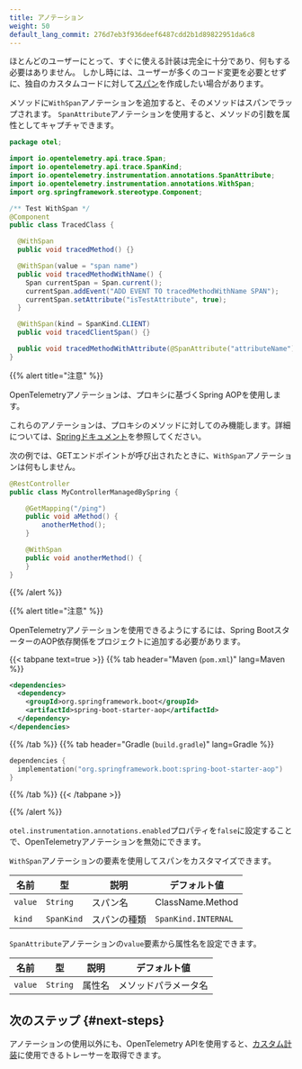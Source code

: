 ```yaml
---
title: アノテーション
weight: 50
default_lang_commit: 276d7eb3f936deef6487cdd2b1d89822951da6c8
---
```


<!-- markdownlint-disable blanks-around-fences -->
<?code-excerpt path-base="examples/java/spring-starter"?>

ほとんどのユーザーにとって、すぐに使える計装は完全に十分であり、何もする必要はありません。
しかし時には、ユーザーが多くのコード変更を必要とせずに、独自のカスタムコードに対して[スパン](/docs/concepts/signals/traces/#spans)を作成したい場合があります。

メソッドに`WithSpan`アノテーションを追加すると、そのメソッドはスパンでラップされます。
`SpanAttribute`アノテーションを使用すると、メソッドの引数を属性としてキャプチャできます。

<!-- prettier-ignore-start -->
<?code-excerpt "src/main/java/otel/TracedClass.java"?>
```java
package otel;

import io.opentelemetry.api.trace.Span;
import io.opentelemetry.api.trace.SpanKind;
import io.opentelemetry.instrumentation.annotations.SpanAttribute;
import io.opentelemetry.instrumentation.annotations.WithSpan;
import org.springframework.stereotype.Component;

/** Test WithSpan */
@Component
public class TracedClass {

  @WithSpan
  public void tracedMethod() {}

  @WithSpan(value = "span name")
  public void tracedMethodWithName() {
    Span currentSpan = Span.current();
    currentSpan.addEvent("ADD EVENT TO tracedMethodWithName SPAN");
    currentSpan.setAttribute("isTestAttribute", true);
  }

  @WithSpan(kind = SpanKind.CLIENT)
  public void tracedClientSpan() {}

  public void tracedMethodWithAttribute(@SpanAttribute("attributeName") String parameter) {}
}
```
<!-- prettier-ignore-end -->

{{% alert title="注意" %}}

OpenTelemetryアノテーションは、プロキシに基づくSpring AOPを使用します。

これらのアノテーションは、プロキシのメソッドに対してのみ機能します。詳細については、[Springドキュメント](https://docs.spring.io/spring-framework/reference/core/aop/proxying.html)を参照してください。

次の例では、GETエンドポイントが呼び出されたときに、`WithSpan`アノテーションは何もしません。

```java
@RestController
public class MyControllerManagedBySpring {

    @GetMapping("/ping")
    public void aMethod() {
        anotherMethod();
    }

    @WithSpan
    public void anotherMethod() {
    }
}
```

{{% /alert %}}

{{% alert title="注意" %}}

OpenTelemetryアノテーションを使用できるようにするには、Spring BootスターターのAOP依存関係をプロジェクトに追加する必要があります。

{{< tabpane text=true >}} {{% tab header="Maven (`pom.xml`)" lang=Maven %}}

```xml
<dependencies>
  <dependency>
    <groupId>org.springframework.boot</groupId>
    <artifactId>spring-boot-starter-aop</artifactId>
  </dependency>
</dependencies>
```

{{% /tab %}} {{% tab header="Gradle (`build.gradle`)" lang=Gradle %}}

```kotlin
dependencies {
  implementation("org.springframework.boot:spring-boot-starter-aop")
}
```

{{% /tab %}} {{< /tabpane >}}

{{% /alert %}}

`otel.instrumentation.annotations.enabled`プロパティを`false`に設定することで、OpenTelemetryアノテーションを無効にできます。

`WithSpan`アノテーションの要素を使用してスパンをカスタマイズできます。

| 名前    | 型         | 説明                 | デフォルト値        |
| ------- | ---------- | -------------------- | ------------------- |
| `value` | `String`   | スパン名             | ClassName.Method    |
| `kind`  | `SpanKind` | スパンの種類 | `SpanKind.INTERNAL` |

`SpanAttribute`アノテーションの`value`要素から属性名を設定できます。

| 名前    | 型       | 説明   | デフォルト値         |
| ------- | -------- | ------ | -------------------- |
| `value` | `String` | 属性名 | メソッドパラメータ名 |

## 次のステップ {#next-steps}

アノテーションの使用以外にも、OpenTelemetry APIを使用すると、[カスタム計装](../api)に使用できるトレーサーを取得できます。
